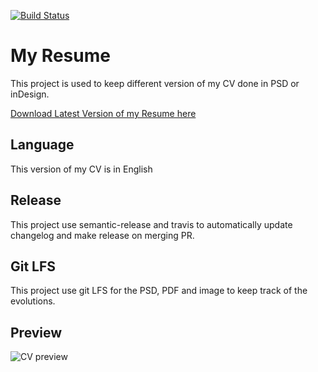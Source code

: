 [![Build Status](https://travis-ci.com/artentica/CV.svg?token=3ro8CqHZXbjPzcfDKVQs&branch=master)](https://travis-ci.com/artentica/CV)

# My Resume

This project is used to keep different version of my CV done in PSD or inDesign.

[Download Latest Version of my Resume here](https://github.com/artentica/CV/releases/download/v6.6.0/CV-RiouallonVincent.pdf)

## Language

This version of my CV is in English

## Release

This project use semantic-release and travis to automatically update changelog and make release on merging PR.

## Git LFS

This project use git LFS for the PSD, PDF and image to keep track of the evolutions.

## Preview
![CV preview](CV-RiouallonVincent.png)
